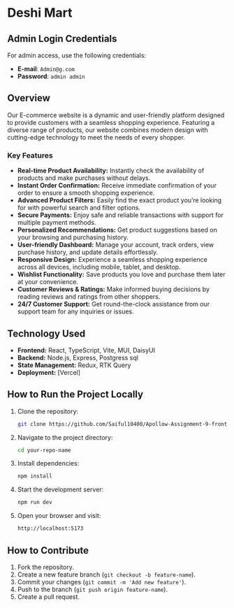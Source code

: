 # Deshi Mart  

## Admin Login Credentials

For admin access, use the following credentials: 

- **E-mail**: `Admin@g.com`
- **Password**: `admin admin`
 

## Overview

Our E-commerce website is a dynamic and user-friendly platform designed to provide customers with a seamless shopping experience. Featuring a diverse range of products, our website combines modern design with cutting-edge technology to meet the needs of every shopper.

### Key Features

- **Real-time Product Availability:** Instantly check the availability of products and make purchases without delays.  
- **Instant Order Confirmation:** Receive immediate confirmation of your order to ensure a smooth shopping experience.  
- **Advanced Product Filters:** Easily find the exact product you’re looking for with powerful search and filter options.  
- **Secure Payments:** Enjoy safe and reliable transactions with support for multiple payment methods.  
- **Personalized Recommendations:** Get product suggestions based on your browsing and purchasing history.  
- **User-friendly Dashboard:** Manage your account, track orders, view purchase history, and update details effortlessly.  
- **Responsive Design:** Experience a seamless shopping experience across all devices, including mobile, tablet, and desktop.  
- **Wishlist Functionality:** Save products you love and purchase them later at your convenience.  
- **Customer Reviews & Ratings:** Make informed buying decisions by reading reviews and ratings from other shoppers.  
- **24/7 Customer Support:** Get round-the-clock assistance from our support team for any inquiries or issues.  


## Technology Used

- **Frontend:** React, TypeScript, Vite, MUI, DaisyUI
- **Backend:** Node.js, Express, Postgress sql
- **State Management:** Redux, RTK Query
- **Deployment:** [Vercel]
  
## How to Run the Project Locally

1. Clone the repository:

    ```bash
    git clone https://github.com/Saiful10400/Apollow-Assignment-9-front-end
    ```

2. Navigate to the project directory:

    ```bash
    cd your-repo-name
    ```

3. Install dependencies:

    ```bash
    npm install
    ```

4. Start the development server:

    ```bash
    npm run dev
    ```

5. Open your browser and visit:

    ```bash
    http://localhost:5173
    ```

## How to Contribute

1. Fork the repository.
2. Create a new feature branch (`git checkout -b feature-name`).
3. Commit your changes (`git commit -m 'Add new feature'`).
4. Push to the branch (`git push origin feature-name`).
5. Create a pull request.

